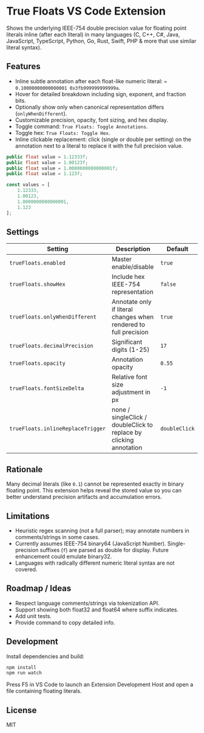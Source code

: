 # True Floats VS Code Extension

Shows the underlying IEEE-754 double precision value for floating point literals inline (after each literal) in many languages (C, C++, C#, Java, JavaScript, TypeScript, Python, Go, Rust, Swift, PHP & more that use similar literal syntax).

## Features

- Inline subtle annotation after each float-like numeric literal: `≈ 0.10000000000000001 0x3fb999999999999a`.
- Hover for detailed breakdown including sign, exponent, and fraction bits.
- Optionally show only when canonical representation differs (`onlyWhenDifferent`).
- Customizable precision, opacity, font sizing, and hex display.
- Toggle command: `True Floats: Toggle Annotations`.
- Toggle hex: `True Floats: Toggle Hex`.
- Inline clickable replacement: click (single or double per setting) on the annotation next to a literal to replace it with the full precision value.

```csharp
public float value = 1.12333f;
public float value = 1.00123f;
public float value = 1.0000000000000001f;
public float value = 1.123f;
```

```js
const values = [
    1.12333,
    1.00123,
    1.0000000000000001,
    1.123
];
```

## Settings

| Setting | Description | Default |
|---------|-------------|---------|
| `trueFloats.enabled` | Master enable/disable | `true` |
| `trueFloats.showHex` | Include hex IEEE-754 representation | `false` |
| `trueFloats.onlyWhenDifferent` | Annotate only if literal changes when rendered to full precision | `true` |
| `trueFloats.decimalPrecision` | Significant digits (1-25) | `17` |
| `trueFloats.opacity` | Annotation opacity | `0.55` |
| `trueFloats.fontSizeDelta` | Relative font size adjustment in px | `-1` |
| `trueFloats.inlineReplaceTrigger` | none / singleClick / doubleClick to replace by clicking annotation | `doubleClick` |

## Rationale

Many decimal literals (like `0.1`) cannot be represented exactly in binary floating point. This extension helps reveal the stored value so you can better understand precision artifacts and accumulation errors.

## Limitations

- Heuristic regex scanning (not a full parser); may annotate numbers in comments/strings in some cases.
- Currently assumes IEEE-754 binary64 (JavaScript Number). Single-precision suffixes (`f`) are parsed as double for display. Future enhancement could emulate binary32.
- Languages with radically different numeric literal syntax are not covered.

## Roadmap / Ideas

- Respect language comments/strings via tokenization API.
- Support showing both float32 and float64 where suffix indicates.
- Add unit tests.
- Provide command to copy detailed info.

## Development

Install dependencies and build:

```powershell
npm install
npm run watch
```

Press F5 in VS Code to launch an Extension Development Host and open a file containing floating literals.

## License

MIT
